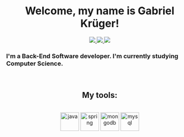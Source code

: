 <div align="center">
    <h1>Welcome, my name is Gabriel Krüger!</h1>
<p>
<a href="https://www.linkedin.com/in/gabriel-kruger-8b57a1224/"><img src="https://img.shields.io/badge/LinkedIn-0077B5?style=for-the-badge&logo=linkedin&logoColor=white"/>
<a href="mailto:krugergabriel278@gmail.com"><img src="https://img.shields.io/badge/Gmail-D14836?style=for-the-badge&logo=gmail&logoColor=white"/>
    
<img src="https://dcbadge.vercel.app/api/shield/400131390294982657"/>
</a>
 </p>
</div>
        
### I'm a Back-End Software developer. I'm currently studying Computer Science.
<br/>
 
 <div align="center">
    <h2> My tools: </h2>
    </div>
 
<div align="center" valign="top" style="display: inline_block" ><br/>
 <img align="center" alt="java" height="50" width="50" src = "https://cdn.jsdelivr.net/gh/devicons/devicon/icons/java/java-original.svg" /> 
 <img align="center" alt="spring" height="50" width="50" src = "https://cdn.jsdelivr.net/gh/devicons/devicon/icons/spring/spring-original.svg"/>
 <img align="center" alt="mongodb" height="50" width="50" src = "https://cdn.jsdelivr.net/gh/devicons/devicon/icons/mongodb/mongodb-plain.svg" /> 
 <img align="center" alt="mysql" height="50" width="50" src = "https://cdn.jsdelivr.net/gh/devicons/devicon/icons/mysql/mysql-original.svg"/>
</div>
 



    
    
